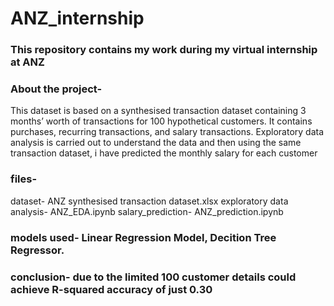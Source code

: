 # ANZ_internship
### This repository contains my work during my virtual internship at ANZ

### About the project-
  This dataset is based on a synthesised transaction dataset containing 3 months’ worth of transactions for 100 hypothetical customers. It contains purchases, recurring transactions, and salary transactions. Exploratory data analysis is carried out to understand the data and then using the same transaction dataset, i have predicted the monthly salary for each customer

### files- 
dataset- ANZ synthesised transaction dataset.xlsx
exploratory data analysis- ANZ_EDA.ipynb
salary_prediction- ANZ_prediction.ipynb

### models used- Linear Regression Model, Decition Tree Regressor.

### conclusion- due to the limited 100 customer details could achieve R-squared accuracy of just 0.30

